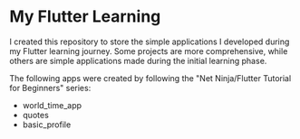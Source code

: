# My Flutter Learning

I created this repository to store the simple applications I developed during my Flutter learning journey. Some projects are more comprehensive, while others are simple applications made during the initial learning phase.

The following apps were created by following the "Net Ninja/Flutter Tutorial for Beginners" series:
- world_time_app
- quotes
- basic_profile
